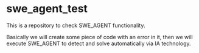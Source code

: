 # swe_agent_test
This is a repository to check SWE_AGENT functionality.

Basically we will create some piece of code with an error in it, then we will execute SWE_AGENT to detect and solve automatically via IA technology.
